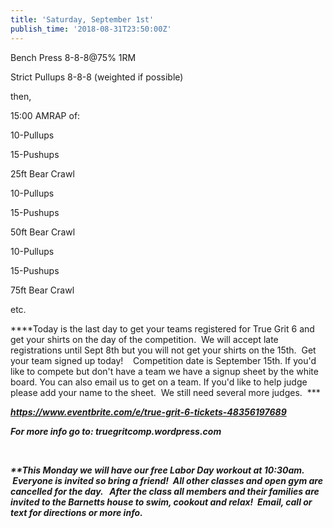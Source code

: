```yaml
---
title: 'Saturday, September 1st'
publish_time: '2018-08-31T23:50:00Z'
---
```


Bench Press 8-8-8\@75% 1RM

Strict Pullups 8-8-8 (weighted if possible)

then,

15:00 AMRAP of:

10-Pullups

15-Pushups

25ft Bear Crawl

10-Pullups

15-Pushups

50ft Bear Crawl

10-Pullups

15-Pushups

75ft Bear Crawl

etc.

***\*Today is the last day to get your teams registered for True Grit 6
and get your shirts on the day of the competition.  We will accept late
registrations until Sept 8th but you will not get your shirts on the
15th.  Get your team signed up today!    Competition date is September
15th. If you'd like to compete but don't have a team we have a signup
sheet by the white board. You can also email us to get on a team. If
you'd like to help judge please add your name to the sheet.  We still
need several more judges.  ***

***<https://www.eventbrite.com/e/true-grit-6-tickets-48356197689>***

***For more info go to: truegritcomp.wordpress.com***

 

***\*\*This Monday we will have our free Labor Day workout at 10:30am.
 Everyone is invited so bring a friend!  All other classes and open gym
are cancelled for the day.   After the class all members and their
families are invited to the Barnetts house to swim, cookout and relax!
 Email, call or text for directions or more info.***

 
